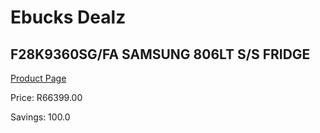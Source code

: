 
# Ebucks Dealz
## F28K9360SG/FA SAMSUNG 806LT S/S FRIDGE
[Product Page](https://www.ebucks.com/web/shop/productSelected.do?prodId=1094254739&catId=704986856)

Price: R66399.00

Savings: 100.0


	